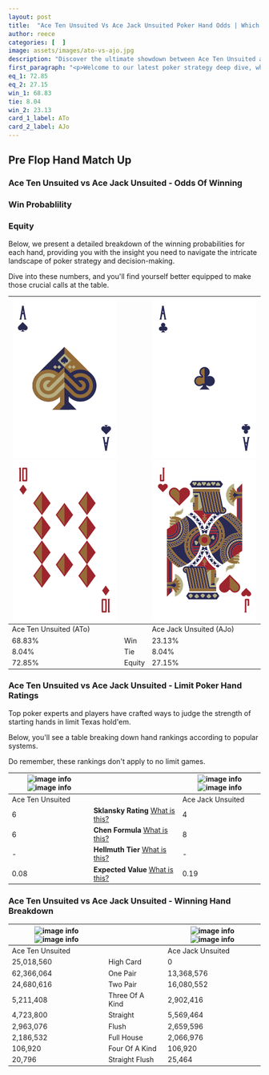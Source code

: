 ```yaml
---
layout: post
title:  "Ace Ten Unsuited Vs Ace Jack Unsuited Poker Hand Odds | Which Is The Better Hand In Poker? A Complete Guide"
author: reece
categories: [  ]
image: assets/images/ato-vs-ajo.jpg
description: "Discover the ultimate showdown between Ace Ten Unsuited and Ace Jack Unsuited in poker! Uncover the odds, strategies, and scenarios where one hand triumphs over the other. Get ready to up your poker game with this thrilling analysis."
first_paragraph: "<p>Welcome to our latest poker strategy deep dive, where we're pitting two distinct hands against each other in a high-stakes showdown: Ace Ten Unsuited vs Ace Jack Unsuited.</p><p>In the dynamic world of poker, every decision counts, and knowing which hand holds the upper hand is key to your success at the table.</p><p>In this article, we'll dissect these two hands, explore the scenarios where one dominates the other, and equip you with the knowledge to make strategic choices that can tip the odds in your favor.</p><p>Get ready to unravel the intriguing dynamics of these poker hands and elevate your game to new heights.</p>"
eq_1: 72.85
eq_2: 27.15
win_1: 68.83
tie: 8.04
win_2: 23.13
card_1_label: ATo
card_2_label: AJo
---
```




[comment]: # (sp0)

## Pre Flop Hand Match Up

<div class="table hand-ratings" markdown="1"> 



### Ace Ten Unsuited vs Ace Jack Unsuited - Odds Of Winning


  
<div class="row graphs"> 
<div class="col-lg-6">
    <h3>Win Probablility</h3>
    <canvas id="WinChart"></canvas>
</div>
<div class="col-lg-6">
    <h3>Equity</h3>
    <canvas id="EquityChart"></canvas>
</div>
</div>

  Below, we present a detailed breakdown of the winning probabilities for each hand, providing you with the insight you need to navigate the intricate landscape of poker strategy and decision-making. 

Dive into these numbers, and you'll find yourself better equipped to make those crucial calls at the table.


    
| ![image info](assets/images/hand1/a.png) ![image info](assets/images/hand1/to.png) |  | ![image info](assets/images/hand2/a.png) ![image info](assets/images/hand2/jo.png) |
| -------- | -------- | -------- |
| Ace Ten Unsuited (ATo) |  | Ace Jack Unsuited (AJo) |
| 68.83% | Win | 23.13% |
| 8.04% | Tie | 8.04% |
| 72.85% | Equity | 27.15% |




[comment]: # (sp1)



### Ace Ten Unsuited vs Ace Jack Unsuited - Limit Poker Hand Ratings

Top poker experts and players have crafted ways to judge the strength of starting hands in limit Texas hold'em. 

Below, you'll see a table breaking down hand rankings according to popular systems. 

Do remember, these rankings don't apply to no limit games.


    
| ![image info](https://www.riverpairs.com/assets/images/hand1/a.png) ![image info](https://www.riverpairs.com/assets/images/hand1/to.png) |  | ![image info](https://www.riverpairs.com/assets/images/hand2/a.png) ![image info](https://www.riverpairs.com/assets/images/hand2/jo.png) |
| -------- | -------- | -------- |
| Ace Ten Unsuited |  | Ace Jack Unsuited |
| 6 | **Sklansky Rating** [What is this?](/sklansky-rating-explained) | 4 |
| 6 | **Chen Formula** [What is this?](/chen-formula-explained) | 8 |
| - | **Hellmuth Tier** [What is this?](/Hellmuth-tier-explained) | - |
| 0.08 | **Expected Value** [What is this?](/expected-value-explained) | 0.19 |




[comment]: # (sp2)



### Ace Ten Unsuited vs Ace Jack Unsuited - Winning Hand Breakdown


    
| ![image info](https://www.riverpairs.com/assets/images/hand1/a.png) ![image info](https://www.riverpairs.com/assets/images/hand1/to.png) |  | ![image info](https://www.riverpairs.com/assets/images/hand2/a.png) ![image info](https://www.riverpairs.com/assets/images/hand2/jo.png) |
| -------- | -------- | -------- |
| Ace Ten Unsuited |  | Ace Jack Unsuited |
| 25,018,560 | High Card | 0 |
| 62,366,064 | One Pair | 13,368,576 |
| 24,680,616 | Two Pair | 16,080,552 |
| 5,211,408 | Three Of A Kind | 2,902,416 |
| 4,723,800 | Straight | 5,569,464 |
| 2,963,076 | Flush | 2,659,596 |
| 2,186,532 | Full House | 2,066,976 |
| 106,920 | Four Of A Kind | 106,920 |
| 20,796 | Straight Flush | 25,464 |




[comment]: # (sp3)



</div>

[comment]: # (sp4)



[comment]: # (sp5)


